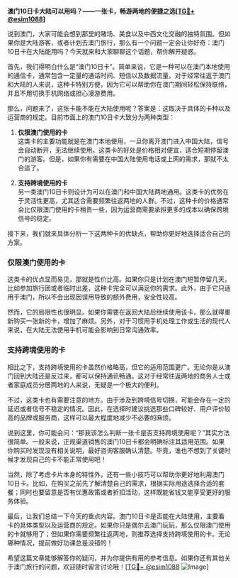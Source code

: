 **澳门10日卡大陆可以用吗？——一张卡，畅游两地的便捷之选[[TG💪+ @esim1088](https://t.me/s/esim1088)]**

说到澳门，大家可能会想到那里的赌场、美食以及中西文化交融的独特氛围。但如果你是大陆游客，或者计划去澳门旅行，那么有一个问题一定会让你好奇：澳门10日卡在大陆能用吗？今天就来和大家聊聊这个话题，帮你解开疑惑。

首先，我们得明白什么是“澳门10日卡”。简单来说，它是一种可以在澳门本地使用的通信卡，通常包含一定量的通话时间、短信以及数据流量。对于经常往返于澳门和大陆的人来说，这种卡特别方便，因为它可以帮助你在澳门期间轻松保持联络，并且不用切换手机网络或担心漫游费用。

那么，问题来了，这张卡能不能在大陆使用呢？答案是：这取决于具体的卡种以及运营商的规定。目前市面上的澳门10日卡大致分为两种类型：

1. **仅限澳门使用的卡**  
   这类卡的主要功能就是在澳门本地使用，一旦你离开澳门进入中国大陆，信号会自动断开，无法继续使用。这类卡的好处是价格相对便宜，适合短期停留澳门的游客。但是，如果你有需要在中国大陆使用电话或上网的需求，那就不太合适了。

2. **支持跨境使用的卡**  
   另一类澳门10日卡则设计为可以在澳门和中国大陆两地通用。这类卡的优势在于灵活性更高，尤其适合需要频繁往返两地的人群。不过，这种卡的价格通常会比仅限澳门使用的卡稍贵一些，因为运营商需要承担更多的成本以确保跨境信号的稳定。

接下来，我们就来具体分析一下这两种卡的优缺点，帮助你更好地选择适合自己的方案。

### 仅限澳门使用的卡

这类卡的优点显而易见，那就是性价比高。如果你只是计划在澳门短暂停留几天，比如参加旅行团或者临时出差，这种卡完全可以满足你的需求。此外，由于它只适用于澳门，所以不会出现因误用导致的额外费用，安全性较高。

然而，它的局限性也很明显。如果你需要在返回大陆后继续使用该卡，那么就得重新购买一张新的卡，增加了麻烦。另外，对于习惯用手机处理工作或生活的现代人来说，在大陆无法使用手机可能会影响到日常沟通效率。

### 支持跨境使用的卡

相比之下，支持跨境使用的卡虽然价格略高，但它的适用范围更广。无论你是从澳门回到大陆还是反过来，都可以保持通讯畅通。这对于经常往返两地的商务人士或者家庭成员分居两地的人来说，无疑是一个极大的便利。

不过，这类卡也有需要注意的地方。由于涉及到跨境信号切换，可能会存在一定的延迟或者信号不稳定的情况。因此，在选择时建议挑选那些口碑较好、用户评价较高的品牌或服务商，这样可以最大程度地减少不必要的麻烦。

说到这里，你可能会问：“那我该怎么判断一张卡是否支持跨境使用呢？”其实方法很简单。一般来说，正规渠道销售的澳门10日卡都会明确标注其适用范围。如果你购买时发现没有相关说明，最好咨询客服确认清楚。毕竟，谁也不想到了关键时候才发现自己的卡不能正常使用吧！

当然，除了考虑卡片本身的特性外，还有一些小技巧可以帮助你更好地利用澳门10日卡。比如，在购买之前先了解清楚自己的需求，根据实际用途选择合适的套餐；同时也要留意是否有优惠政策或者折扣活动，这样既能省钱又能享受更好的服务体验。

最后，让我们总结一下今天的重点内容。澳门10日卡是否能在大陆使用，主要看卡的具体类型以及运营商的规定。如果你只是偶尔去澳门玩玩，那么仅限澳门使用的卡就够用了；但如果你需要频繁往返两地，则推荐选择支持跨境使用的卡。无论哪种情况，提前做好功课总是没错的！

希望这篇文章能够解答你的疑问，并为你提供有用的参考信息。如果你还有其他关于澳门旅行的问题，欢迎随时留言讨论哦！[[TG💪+ @esim1088](https://t.me/s/esim1088) ![Image](https://i.postimg.cc/4NQfJmqS/Snipaste-2025-05-13-00-14-12.png)]